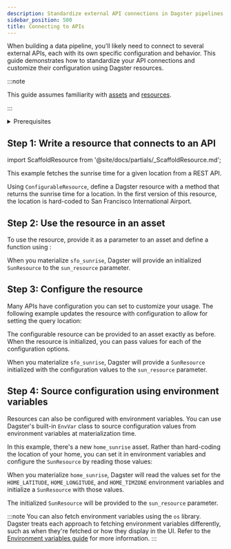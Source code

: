 ```yaml
---
description: Standardize external API connections in Dagster pipelines using resources, enabling configuration in code or with environment variables.
sidebar_position: 500
title: Connecting to APIs
---
```


When building a data pipeline, you'll likely need to connect to several external APIs, each with its own specific configuration and behavior. This guide demonstrates how to standardize your API connections and customize their configuration using Dagster resources.

:::note

This guide assumes familiarity with [assets](/guides/build/assets) and [resources](/guides/build/external-resources).

:::

<details>
  <summary>Prerequisites</summary>

To run the example code in this article, you'll need:

- Install the necessary Python libraries:
  ```bash
  uv pip install requests
  ```

</details>

## Step 1: Write a resource that connects to an API

import ScaffoldResource from '@site/docs/partials/\_ScaffoldResource.md';

<ScaffoldResource />

This example fetches the sunrise time for a given location from a REST API.

Using `ConfigurableResource`, define a Dagster resource with a method that returns the sunrise time for a location. In the first version of this resource, the location is hard-coded to San Francisco International Airport.

<CodeExample path="docs_snippets/docs_snippets/guides/external-systems/apis/minimal_resource.py" language="python" title="src/<project_name>/defs/assets.py" />

## Step 2: Use the resource in an asset

To use the resource, provide it as a parameter to an asset and define a function using <PyObject section="definitions" module="dagster" object="Definitions" decorator />:

<CodeExample path="docs_snippets/docs_snippets/guides/external-systems/apis/use_minimal_resource_in_asset.py" language="python" startAfter="start_use_minimal_resource_in_asset" endBefore="end_use_minimal_resource_in_asset" title="src/<project_name>/defs/assets.py" />

<CodeExample path="docs_snippets/docs_snippets/guides/external-systems/apis/use_minimal_resource_in_asset.py" language="python" startAfter="start_use_minimal_resource_in_asset_defs" endBefore="end_use_minimal_resource_in_asset_defs" title="src/<project_name>/defs/resources.py" />

When you materialize `sfo_sunrise`, Dagster will provide an initialized `SunResource` to the `sun_resource` parameter.

## Step 3: Configure the resource

Many APIs have configuration you can set to customize your usage. The following example updates the resource with configuration to allow for setting the query location:

<CodeExample path="docs_snippets/docs_snippets/guides/external-systems/apis/use_configurable_resource_in_asset.py" language="python" startAfter="start_use_configurable_resource_in_asset" endBefore="end_use_configurable_resource_in_asset" title="src/<project_name>/defs/assets.py" />

<CodeExample path="docs_snippets/docs_snippets/guides/external-systems/apis/use_configurable_resource_in_asset.py" language="python" startAfter="start_use_configurable_resource_in_asset_defs" endBefore="end_use_configurable_resource_in_asset_defs" title="src/<project_name>/defs/resources.py" />

The configurable resource can be provided to an asset exactly as before. When the resource is initialized, you can pass values for each of the configuration options.

When you materialize `sfo_sunrise`, Dagster will provide a `SunResource` initialized with the configuration values to the `sun_resource` parameter.

## Step 4: Source configuration using environment variables

Resources can also be configured with environment variables. You can use Dagster's built-in `EnvVar` class to source configuration values from environment variables at materialization time.

In this example, there's a new `home_sunrise` asset. Rather than hard-coding the location of your home, you can set it in environment variables and configure the `SunResource` by reading those values:

<CodeExample path="docs_snippets/docs_snippets/guides/external-systems/apis/env_var_configuration.py" language="python" startAfter="start_env_var_configuration" endBefore="end_env_var_configuration" title="src/<project_name>/defs/assets.py" />

<CodeExample path="docs_snippets/docs_snippets/guides/external-systems/apis/env_var_configuration.py" language="python" startAfter="start_env_var_configuration_defs" endBefore="end_env_var_configuration_defs" title="src/<project_name>/defs/resources.py" />

When you materialize `home_sunrise`, Dagster will read the values set for the `HOME_LATITUDE`, `HOME_LONGITUDE`, and `HOME_TIMZONE` environment variables and initialize a `SunResource` with those values.

The initialized `SunResource` will be provided to the `sun_resource` parameter.

:::note
You can also fetch environment variables using the `os` library. Dagster treats each approach to fetching environment variables differently, such as when they're fetched or how they display in the UI. Refer to the [Environment variables guide](/guides/operate/configuration/using-environment-variables-and-secrets) for more information.
:::

